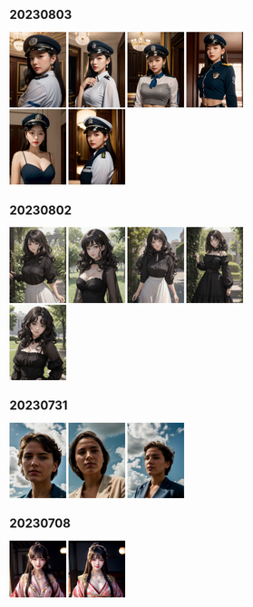 ## 20230803
<img src="https://github.com/eric-projects/Stable-Diffusion-Pictures/blob/main/2023/20230803/000031431180734-人物.png" width="100px"> <img src="https://github.com/eric-projects/Stable-Diffusion-Pictures/blob/main/2023/20230803/000041431180735-人物.png" width="100px"> <img src="https://github.com/eric-projects/Stable-Diffusion-Pictures/blob/main/2023/20230803/000051431180736-人物.png" width="100px"> <img src="https://github.com/eric-projects/Stable-Diffusion-Pictures/blob/main/2023/20230803/00006910082986-人物.png" width="100px"> <img src="https://github.com/eric-projects/Stable-Diffusion-Pictures/blob/main/2023/20230803/00007910082987-人物.png" width="100px"> <img src="https://github.com/eric-projects/Stable-Diffusion-Pictures/blob/main/2023/20230803/00008910082988-人物.png" width="100px">

## 20230802
<img src="https://github.com/eric-projects/Stable-Diffusion-Pictures/blob/main/2023/20230802/000002698106278-人物.png" width="100px"> <img src="https://github.com/eric-projects/Stable-Diffusion-Pictures/blob/main/2023/20230802/000012698106279-人物.png" width="100px"> <img src="https://github.com/eric-projects/Stable-Diffusion-Pictures/blob/main/2023/20230802/000022698106280-人物.png" width="100px"> <img src="https://github.com/eric-projects/Stable-Diffusion-Pictures/blob/main/2023/20230802/000041561729128-人物.png" width="100px"> <img src="https://github.com/eric-projects/Stable-Diffusion-Pictures/blob/main/2023/20230802/000051561729129-人物.png" width="100px">

## 20230731
<img src="https://github.com/eric-projects/Stable-Diffusion-Pictures/blob/main/2023/20230731/000091738331892-人物.png" width="100px"> <img src="https://github.com/eric-projects/Stable-Diffusion-Pictures/blob/main/2023/20230731/000101738331893-人物.png" width="100px"> <img src="https://github.com/eric-projects/Stable-Diffusion-Pictures/blob/main/2023/20230731/000111738331894-人物.png" width="100px">

## 20230708
<img src="https://github.com/eric-projects/Stable-Diffusion-Pictures/blob/main/2023/20230708/00007166250247-人物-美女.png" width="100px"> <img src="https://github.com/eric-projects/Stable-Diffusion-Pictures/blob/main/2023/20230708/00006166250247-人物-美女.png" width="100px">

#